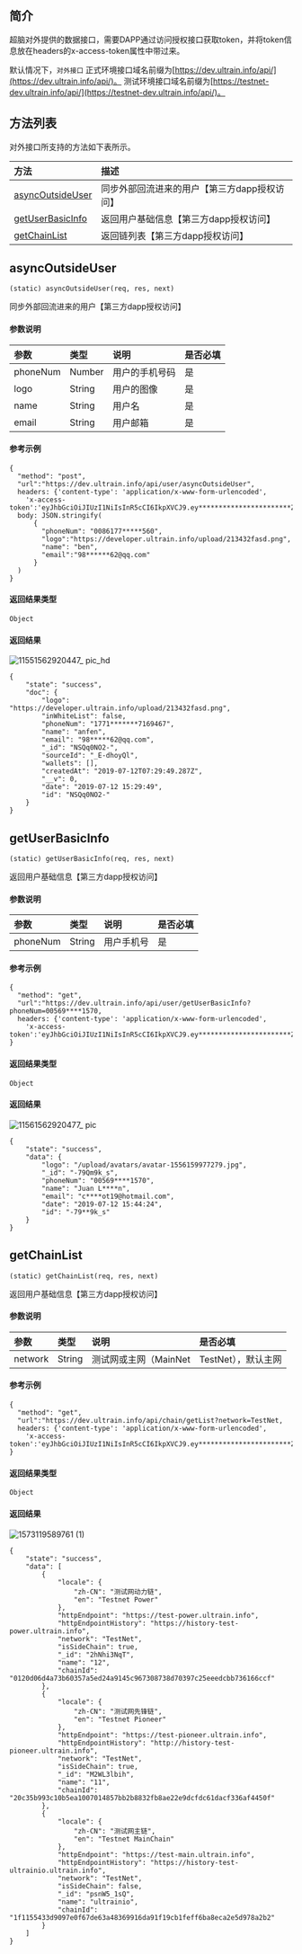 ## 简介

超脑对外提供的数据接口，需要DAPP通过访问授权接口获取token，并将token信息放在headers的x-access-token属性中带过来。

默认情况下，```对外接口``` 
正式环境接口域名前缀为[https://dev.ultrain.info/api/](https://dev.ultrain.info/api/)。
测试环境接口域名前缀为[https://testnet-dev.ultrain.info/api/](https://testnet-dev.ultrain.info/api/)。
 
## 方法列表

对外接口所支持的方法如下表所示。


| 方法                                                                                           | 描述                                             |
| :---------------------------------------------------------------------------------------------| :-----------------------------------------------|
| [asyncOutsideUser](docs-cn/dapi/02-async#asyncOutsideUser)            |同步外部回流进来的用户【第三方dapp授权访问】                                      |
| [getUserBasicInfo](docs-cn/dapi/02-async#getUserBasicInfo)            |返回用户基础信息【第三方dapp授权访问】                                      |
| [getChainList](docs-cn/dapi/02-async#getChainList)            |返回链列表【第三方dapp授权访问】                                      |


## asyncOutsideUser
```
(static) asyncOutsideUser(req, res, next)
```
同步外部回流进来的用户【第三方dapp授权访问】

#### 参数说明  
|参数               |类型    |说明                            |是否必填|
| :----------------| :------| :-----------------------------|:-----|
| phoneNum         |Number  |用户的手机号码		                    |是     |
| logo          |String  |	用户的图像		                    |是     |
| name         |String  |	用户名		                    |是     |
| email          |String  |	用户邮箱		                    |是     |


#### 参考示例

```nodejs
{
  "method": "post",
  "url":"https://dev.ultrain.info/api/user/asyncOutsideUser",
  headers: {'content-type': 'application/x-www-form-urlencoded',
    'x-access-token':'eyJhbGciOiJIUzI1NiIsInR5cCI6IkpXVCJ9.ey***********************Z6T3dKVm55ZnZaVksiLCJpYXQiOjE1NjI5MTc1NzUsImV4cCI6MTU2MzAwMzk3NX0.YmdR984lsUPuekaGtmk3aanfQlLNfHtlebXOfxdGjhY'},
  body: JSON.stringify(
      {
        "phoneNum": "0086177*****560",
        "logo":"https://developer.ultrain.info/upload/213432fasd.png",
        "name": "ben",
        "email":"98******62@qq.com"
      }
  )
}
```
 
#### 返回结果类型  
`Object`

#### 返回结果
![11551562920447_ pic_hd](https://user-images.githubusercontent.com/44561751/61114516-0b7f9780-a4c3-11e9-9461-82984ad139f9.jpg)
```
{
    "state": "success",
    "doc": {
        "logo": "https://developer.ultrain.info/upload/213432fasd.png",
        "inWhiteList": false,
        "phoneNum": "1771*******7169467",
        "name": "anfen",
        "email": "98*****62@qq.com",
        "_id": "NSQq0NO2-",
        "sourceId": "_E-dhoyQl",
        "wallets": [],
        "createdAt": "2019-07-12T07:29:49.287Z",
        "__v": 0,
        "date": "2019-07-12 15:29:49",
        "id": "NSQq0NO2-"
    }
}
```


## getUserBasicInfo
```
(static) getUserBasicInfo(req, res, next)
```
返回用户基础信息【第三方dapp授权访问】

#### 参数说明
|参数               |类型    |说明                            |是否必填|
| :----------------| :------| :-----------------------------|:-----|
| phoneNum         |String  |	用户手机号		                    |是     |

#### 参考示例

```nodejs
{
  "method": "get",
  "url":"https://dev.ultrain.info/api/user/getUserBasicInfo?phoneNum=00569****1570,
  headers: {'content-type': 'application/x-www-form-urlencoded',
    'x-access-token':'eyJhbGciOiJIUzI1NiIsInR5cCI6IkpXVCJ9.ey***********************Z6T3dKVm55ZnZaVksiLCJpYXQiOjE1NjI5MTc1NzUsImV4cCI6MTU2MzAwMzk3NX0.YmdR984lsUPuekaGtmk3aanfQlLNfHtlebXOfxdGjhY'},
}
```
 
#### 返回结果类型  
`Object`

#### 返回结果
![11561562920477_ pic](https://user-images.githubusercontent.com/44561751/61114520-0de1f180-a4c3-11e9-92d8-b1c715755d00.jpg)
```
{
    "state": "success",
    "data": {
        "logo": "/upload/avatars/avatar-1556159977279.jpg",
        "_id": "-79Qm9k_s",
        "phoneNum": "00569****1570",
        "name": "Juan L****n",
        "email": "c****ot19@hotmail.com",
        "date": "2019-07-12 15:44:24",
        "id": "-79**9k_s"
    }
}
```



## getChainList
```
(static) getChainList(req, res, next)
```
返回用户基础信息【第三方dapp授权访问】

#### 参数说明
|参数               |类型    |说明                            |是否必填|
| :----------------| :------| :-----------------------------|:-----|
| network         |String  |	测试网或主网（MainNet|TestNet），默认主网		                    |否     |

#### 参考示例

```nodejs
{
  "method": "get",
  "url":"https://dev.ultrain.info/api/chain/getList?network=TestNet,
  headers: {'content-type': 'application/x-www-form-urlencoded',
    'x-access-token':'eyJhbGciOiJIUzI1NiIsInR5cCI6IkpXVCJ9.ey***********************Z6T3dKVm55ZnZaVksiLCJpYXQiOjE1NjI5MTc1NzUsImV4cCI6MTU2MzAwMzk3NX0.YmdR984lsUPuekaGtmk3aanfQlLNfHtlebXOfxdGjhY'},
}
```
 
#### 返回结果类型  
`Object`

#### 返回结果
![1573119589761 (1)](https://user-images.githubusercontent.com/1866848/68377710-dc81e580-0185-11ea-8d40-0f83c180c30d.jpg)
```
{
    "state": "success",
    "data": [
        {
            "locale": {
                "zh-CN": "测试网动力链",
                "en": "Testnet Power"
            },
            "httpEndpoint": "https://test-power.ultrain.info",
            "httpEndpointHistory": "https://history-test-power.ultrain.info",
            "network": "TestNet",
            "isSideChain": true,
            "_id": "2hNhi3NqT",
            "name": "12",
            "chainId": "0120d06d4a73b60357a5ed24a9145c967308738d70397c25eeedcbb736166ccf"
        },
        {
            "locale": {
                "zh-CN": "测试网先锋链",
                "en": "Testnet Pioneer"
            },
            "httpEndpoint": "https://test-pioneer.ultrain.info",
            "httpEndpointHistory": "http://history-test-pioneer.ultrain.info",
            "network": "TestNet",
            "isSideChain": true,
            "_id": "M2WL3lbih",
            "name": "11",
            "chainId": "20c35b993c10b5ea1007014857bb2b8832fb8ae22e9dcfdc61dacf336af4450f"
        },
        {
            "locale": {
                "zh-CN": "测试网主链",
                "en": "Testnet MainChain"
            },
            "httpEndpoint": "https://test-main.ultrain.info",
            "httpEndpointHistory": "https://history-test-ultrainio.ultrain.info",
            "network": "TestNet",
            "isSideChain": false,
            "_id": "psnW5_1sQ",
            "name": "ultrainio",
            "chainId": "1f1155433d9097e0f67de63a48369916da91f19cb1feff6ba8eca2e5d978a2b2"
        }
    ]
}
```
